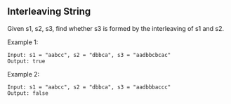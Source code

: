 Interleaving String
---

Given s1, s2, s3, find whether s3 is formed by the interleaving of s1 and s2.

Example 1:

```
Input: s1 = "aabcc", s2 = "dbbca", s3 = "aadbbcbcac"
Output: true
```

Example 2:

```
Input: s1 = "aabcc", s2 = "dbbca", s3 = "aadbbbaccc"
Output: false
```
